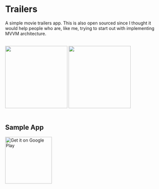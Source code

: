 # Trailers
A simple movie trailers app.  This is also open sourced since I thought it would help people who are, like me, trying to start out with implementing MVVM architecture.</br></br>


<img src="https://github.com/anitaa1990/Trailers/blob/master/media/11.gif" width="200" style="max-width:100%;">   <img src="https://github.com/anitaa1990/Trailers/blob/master/media/12.gif" width="200" style="max-width:100%;"></br></br>

<h2>Sample App</h2>
<p><a href="https://play.google.com/store/apps/details?id=com.an.trailers"><img width="150" alt="Get it on Google Play" src="https://camo.githubusercontent.com/ccb26dee92ba45c411e669aae47dcc0706471af7/68747470733a2f2f706c61792e676f6f676c652e636f6d2f696e746c2f656e5f67622f6261646765732f696d616765732f67656e657269632f656e5f62616467655f7765625f67656e657269632e706e67" data-canonical-src="https://play.google.com/intl/en_gb/badges/images/generic/en_badge_web_generic.png" style="max-width:100%;"></a></p>


